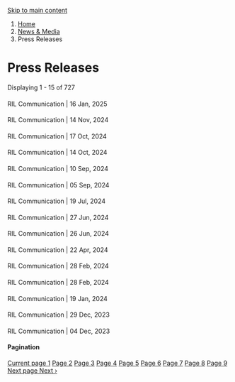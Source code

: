 [ Skip to main content ](https://www.ril.com/news-media/<#main-navigation>)
  1. [Home](https://www.ril.com/news-media/</>)
  2. [News & Media](https://www.ril.com/news-media/<http:/www.ril.com/news-media>)
  3. Press Releases 


# Press Releases
Displaying 1 - 15 of 727
[ ](https://www.ril.com/news-media/</news-media/press-releases/ril-q3-fy2025-financial-and-operational-performance>)
#### [ ](https://www.ril.com/news-media/</news-media/press-releases/ril-q3-fy2025-financial-and-operational-performance>)
RIL Communication | 16 Jan, 2025
[ ](https://www.ril.com/news-media/</news-media/press-releases/reliance-and-disney-announce-completion-transaction-form-joint-venture>)
#### [ ](https://www.ril.com/news-media/</news-media/press-releases/reliance-and-disney-announce-completion-transaction-form-joint-venture>)
RIL Communication | 14 Nov, 2024
[ ](https://www.ril.com/news-media/</news-media/press-releases/mothercare-plc-and-reliance-brands-holding-uk-limited-announce-strategic>)
#### [ ](https://www.ril.com/news-media/</news-media/press-releases/mothercare-plc-and-reliance-brands-holding-uk-limited-announce-strategic>)
RIL Communication | 17 Oct, 2024
[ ](https://www.ril.com/news-media/</news-media/press-releases/ril-q2-fy2025-financial-and-operational-performance>)
#### [ ](https://www.ril.com/news-media/</news-media/press-releases/ril-q2-fy2025-financial-and-operational-performance>)
RIL Communication | 14 Oct, 2024
[ ](https://www.ril.com/news-media/</news-media/press-releases/reliance-retail-ventures-and-delta-galil-announce-strategic-partnership>)
#### [ ](https://www.ril.com/news-media/</news-media/press-releases/reliance-retail-ventures-and-delta-galil-announce-strategic-partnership>)
RIL Communication | 10 Sep, 2024
[ ](https://www.ril.com/news-media/</news-media/press-releases/ril-board-approves-11-bonus-issue-largest-bonus-issue-indian-equity>)
#### [ ](https://www.ril.com/news-media/</news-media/press-releases/ril-board-approves-11-bonus-issue-largest-bonus-issue-indian-equity>)
RIL Communication | 05 Sep, 2024
[ ](https://www.ril.com/news-media/</news-media/press-releases/ril-q1-fy2025-financial-and-operational-performance>)
#### [ ](https://www.ril.com/news-media/</news-media/press-releases/ril-q1-fy2025-financial-and-operational-performance>)
RIL Communication | 19 Jul, 2024
[ ](https://www.ril.com/news-media/</news-media/press-releases/jio-introduces-new-unlimited-plans>)
#### [ ](https://www.ril.com/news-media/</news-media/press-releases/jio-introduces-new-unlimited-plans>)
RIL Communication | 27 Jun, 2024
[ ](https://www.ril.com/news-media/</news-media/press-releases/jio-consolidates-its-leadership-position-acquiring-right-use-spectrum>)
#### [ ](https://www.ril.com/news-media/</news-media/press-releases/jio-consolidates-its-leadership-position-acquiring-right-use-spectrum>)
RIL Communication | 26 Jun, 2024
[ ](https://www.ril.com/news-media/</news-media/press-releases/ril-q4-fy2024-financial-and-operational-performance>)
#### [ ](https://www.ril.com/news-media/</news-media/press-releases/ril-q4-fy2024-financial-and-operational-performance>)
RIL Communication | 22 Apr, 2024
[ ](https://www.ril.com/news-media/</news-media/press-releases/reliance-consumer-products-limited-announces-partnership-leading-sri>)
#### [ ](https://www.ril.com/news-media/</news-media/press-releases/reliance-consumer-products-limited-announces-partnership-leading-sri>)
RIL Communication | 28 Feb, 2024
[ ](https://www.ril.com/news-media/</news-media/press-releases/reliance-and-disney-announce-strategic-joint-venture-bring-together-most>)
#### [ ](https://www.ril.com/news-media/</news-media/press-releases/reliance-and-disney-announce-strategic-joint-venture-bring-together-most>)
RIL Communication | 28 Feb, 2024
[ ](https://www.ril.com/news-media/</news-media/press-releases/ril-q3-fy2024-financial-and-operational-performance>)
#### [ ](https://www.ril.com/news-media/</news-media/press-releases/ril-q3-fy2024-financial-and-operational-performance>)
RIL Communication | 19 Jan, 2024
[ ](https://www.ril.com/news-media/</news-media/press-releases/reliance-industries-becomes-first-india-use-chemical-recycling-circular>)
#### [ ](https://www.ril.com/news-media/</news-media/press-releases/reliance-industries-becomes-first-india-use-chemical-recycling-circular>)
RIL Communication | 29 Dec, 2023
[ ](https://www.ril.com/news-media/</news-media/press-releases/nita-m-ambani-founder-and-chairperson-reliance-foundation-honoured-and>)
#### [ ](https://www.ril.com/news-media/</news-media/press-releases/nita-m-ambani-founder-and-chairperson-reliance-foundation-honoured-and>)
RIL Communication | 04 Dec, 2023
#### Pagination
[ Current page 1](https://www.ril.com/news-media/<?page=0> "Current page") [ Page 2](https://www.ril.com/news-media/<?page=1> "Go to page 2") [ Page 3](https://www.ril.com/news-media/<?page=2> "Go to page 3") [ Page 4](https://www.ril.com/news-media/<?page=3> "Go to page 4") [ Page 5](https://www.ril.com/news-media/<?page=4> "Go to page 5") [ Page 6](https://www.ril.com/news-media/<?page=5> "Go to page 6") [ Page 7](https://www.ril.com/news-media/<?page=6> "Go to page 7") [ Page 8](https://www.ril.com/news-media/<?page=7> "Go to page 8") [ Page 9](https://www.ril.com/news-media/<?page=8> "Go to page 9") [ Next page Next › ](https://www.ril.com/news-media/<?page=1> "Go to next page")
